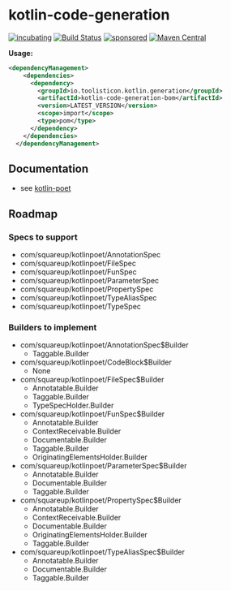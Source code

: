 # kotlin-code-generation

[![incubating](https://img.shields.io/badge/lifecycle-INCUBATING-orange.svg)](https://github.com/holisticon#open-source-lifecycle)
[![Build Status](https://github.com/toolisticon/kotlin-code-generation/workflows/Development%20branches/badge.svg)](https://github.com/toolisticon/kotlin-code-generation/actions)
[![sponsored](https://img.shields.io/badge/sponsoredBy-Holisticon-RED.svg)](https://holisticon.de/)
[![Maven Central](https://maven-badges.herokuapp.com/maven-central/io.toolisticon.kotlin.generation/kotlin-code-generation/badge.svg)](https://maven-badges.herokuapp.com/maven-central/io.toolisticon.kotlin.generation/kotlin-code-generation)

**Usage:**

```xml
<dependencyManagement>
    <dependencies>
      <dependency>
        <groupId>io.toolisticon.kotlin.generation</groupId>
        <artifactId>kotlin-code-generation-bom</artifactId>
        <version>LATEST_VERSION</version>
        <scope>import</scope>
        <type>pom</type>
      </dependency>
    </dependencies>
  </dependencyManagement>
```

## Documentation

* see [kotlin-poet](https://square.github.io/kotlinpoet/) 


## Roadmap

### Specs to support

* com/squareup/kotlinpoet/AnnotationSpec
* com/squareup/kotlinpoet/FileSpec
* com/squareup/kotlinpoet/FunSpec
* com/squareup/kotlinpoet/ParameterSpec
* com/squareup/kotlinpoet/PropertySpec
* com/squareup/kotlinpoet/TypeAliasSpec
* com/squareup/kotlinpoet/TypeSpec

### Builders to implement

* com/squareup/kotlinpoet/AnnotationSpec$Builder
  * Taggable.Builder<Builder>
* com/squareup/kotlinpoet/CodeBlock$Builder
  * None
* com/squareup/kotlinpoet/FileSpec$Builder
  * Annotatable.Builder<Builder>
  * Taggable.Builder<Builder>
  * TypeSpecHolder.Builder<Builder>
* com/squareup/kotlinpoet/FunSpec$Builder
  * Annotatable.Builder<Builder>
  * ContextReceivable.Builder<Builder>
  * Documentable.Builder<Builder>
  * Taggable.Builder<Builder>
  * OriginatingElementsHolder.Builder<Builder>
* com/squareup/kotlinpoet/ParameterSpec$Builder
  * Annotatable.Builder<Builder>
  * Documentable.Builder<Builder>
  * Taggable.Builder<Builder>
* com/squareup/kotlinpoet/PropertySpec$Builder
  * Annotatable.Builder<Builder>
  * ContextReceivable.Builder<Builder>
  * Documentable.Builder<Builder>
  * OriginatingElementsHolder.Builder<Builder>
  * Taggable.Builder<Builder>
* com/squareup/kotlinpoet/TypeAliasSpec$Builder
  * Annotatable.Builder<Builder>
  * Documentable.Builder<Builder>
  * Taggable.Builder<Builder>
